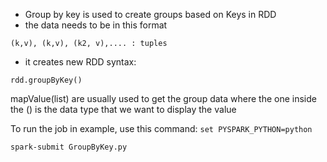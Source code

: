 - Group by key is used to create groups based on Keys in RDD
- the data needs to be in this format
```commandline
(k,v), (k,v), (k2, v),.... : tuples
```
- it creates new RDD
syntax: 
```commandline
rdd.groupByKey()
```
mapValue(list) are usually used to get the group data
where the one inside the () is the data type that we want to display the value

To run the job in example, use this command:
```set PYSPARK_PYTHON=python```

```
spark-submit GroupByKey.py
```